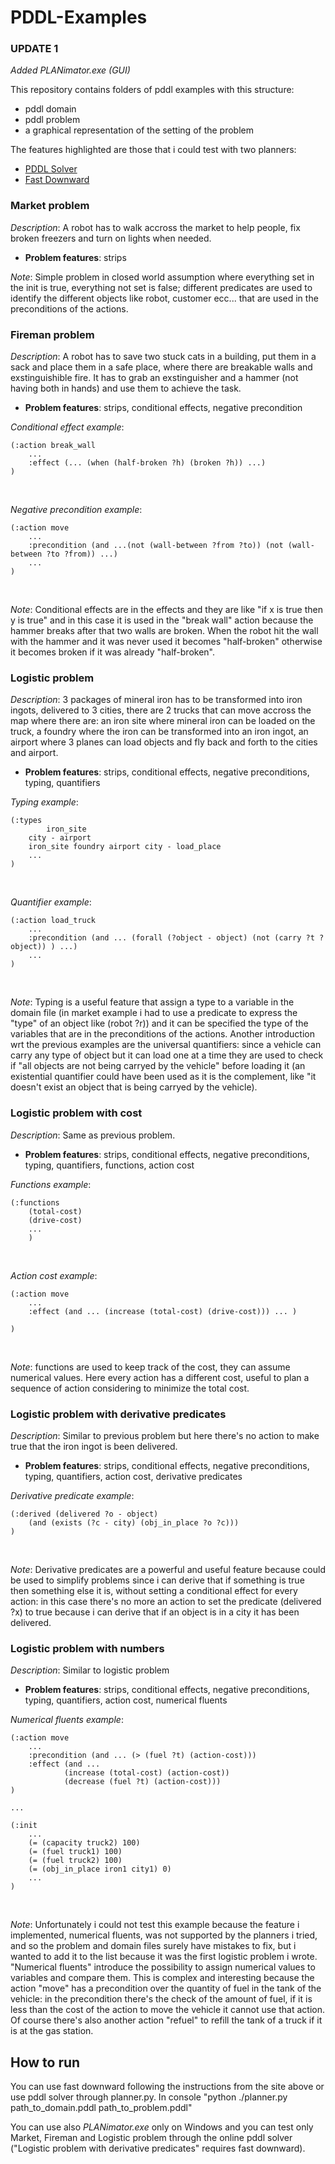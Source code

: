 # PDDL-Examples

### UPDATE 1
_Added PLANimator.exe (GUI)_

This repository contains folders of pddl examples with this structure:
- pddl domain
- pddl problem
- a graphical representation of the setting of the problem

The features highlighted are those that i could test with two planners:
- [PDDL Solver](http://solver.planning.domains/)
- [Fast Downward](http://www.fast-downward.org/)  

  
### Market problem
_Description_: A robot has to walk accross the market to help people, fix broken freezers and turn on lights when needed.

  - **Problem features**: strips

_Note_: Simple problem in closed world assumption where everything set in the init is true, everything not set is false; different predicates are used to identify the different objects like robot, customer ecc...
	that are used in the preconditions of the actions.  

  
### Fireman problem
_Description_: A robot has to save two stuck cats in a building, put them in a sack and place them in a safe place, where there are breakable walls and exstinguishible fire.
	It has to grab an exstinguisher and a hammer (not having both in hands) and use them to achieve the task.

  - **Problem features**: strips, conditional effects, negative precondition

_Conditional effect example_:<br/>

	(:action break_wall
		...
		:effect (... (when (half-broken ?h) (broken ?h)) ...)
	)
<br/>

_Negative precondition example_:<br/>

	(:action move
		...
		:precondition (and ...(not (wall-between ?from ?to)) (not (wall-between ?to ?from)) ...)
		...
	)
<br/>

_Note_: Conditional effects are in the effects and they are like "if x is true then y is true" and in this case it is used in the "break wall" action because the hammer breaks after that
	two walls are broken. When the robot hit the wall with the hammer and it was never used it becomes "half-broken" otherwise it becomes broken if it was already "half-broken".  

  
### Logistic problem
_Description_: 3 packages of mineral iron has to be transformed into iron ingots, delivered to 3 cities, there are 2 trucks that can move accross the map where there are:
	an iron site where mineral iron can be loaded on the truck, a foundry where the iron can be transformed into an iron ingot,
	an airport where 3 planes can load objects and fly back and forth to the cities and airport.
  
  - **Problem features**: strips, conditional effects, negative preconditions, typing, quantifiers
  
_Typing example_:<br/>

	(:types
        	iron_site
		city - airport
		iron_site foundry airport city - load_place
		...
	)
<br/>

_Quantifier example_:<br/>
	
	(:action load_truck
		...
		:precondition (and ... (forall (?object - object) (not (carry ?t ?object)) ) ...)
		...
	)
<br/>
	
_Note_: Typing is a useful feature that assign a type to a variable in the domain file (in market example i had to use a predicate to express the "type" of an object like (robot ?r))
	and it can be specified the type of the variables that are in the preconditions of the actions. Another introduction wrt the previous examples 
	are the universal quantifiers: since a vehicle can carry any type of object but it can load one at a time they are used to check if "all objects are not being carryed by the vehicle"
	before loading it (an existential quantifier could have been used as it is the complement, like "it doesn't exist an object that is being carryed by the vehicle).  

  
### Logistic problem with cost
_Description_: Same as previous problem.

  - **Problem features**: strips, conditional effects, negative preconditions, typing, quantifiers, functions, action cost
  
  
_Functions example_:<br/>
	
	(:functions
		(total-cost)
		(drive-cost)
		...    
        )
<br/>

_Action cost example_:<br/>
	
	(:action move
		...
		:effect (and ... (increase (total-cost) (drive-cost))) ... )
		
	)
<br/>


_Note_: functions are used to keep track of the cost, they can assume numerical values. Here every action has a different cost, useful to plan a sequence of action considering to minimize the total cost.  

  
### Logistic problem with derivative predicates
_Description_: Similar to previous problem but here there's no action to make true that the iron ingot is been delivered.

  - **Problem features**: strips, conditional effects, negative preconditions, typing, quantifiers, action cost, derivative predicates
  
_Derivative predicate example_:<br/>
	
	(:derived (delivered ?o - object)
		(and (exists (?c - city) (obj_in_place ?o ?c)))
	)
<br/>
  

_Note_: Derivative predicates are a powerful and useful feature because could be used to simplify problems since i can derive that
  	if something is true then something else it is, without setting a conditional effect for every action: in this case
  	there's no more an action to set the predicate (delivered ?x) to true because i can derive that if an object is in a city it has been delivered.  

  
### Logistic problem with numbers
_Description_: Similar to logistic problem

  - **Problem features**: strips, conditional effects, negative preconditions, typing, quantifiers, action cost, numerical fluents

_Numerical fluents example_:<br/>
	
	(:action move
		...
		:precondition (and ... (> (fuel ?t) (action-cost)))
		:effect (and ...
				(increase (total-cost) (action-cost))
				(decrease (fuel ?t) (action-cost)))
	)
	
	...
	
	(:init
		...
		(= (capacity truck2) 100)
		(= (fuel truck1) 100)
		(= (fuel truck2) 100)
		(= (obj_in_place iron1 city1) 0)
		...
	)
	
	
<br/>


_Note_: Unfortunately i could not test this example because the feature i implemented, numerical fluents, was not supported by the planners i tried,
	and so the problem and domain files surely have mistakes to fix, but i wanted to add it to the list because it was the first logistic problem i wrote.
	"Numerical fluents" introduce the possibility to assign numerical values to variables and compare them.
	This is complex and interesting because the action "move" has a precondition over the quantity of fuel in the tank of the vehicle: in the precondition
	there's the check of the amount of fuel, if it is less than the cost of the action to move the vehicle it cannot use that action. Of course there's
	also another action "refuel" to refill the tank of a truck if it is at the gas station.




## How to run
You can use fast downward following the instructions from the site above or use pddl solver through planner.py.
In console "python ./planner.py path_to_domain.pddl path_to_problem.pddl"
<br/>

You can use also *PLANimator.exe* only on Windows and you can test only Market, Fireman and Logistic problem through the online pddl solver
("Logistic problem with derivative predicates" requires fast downward).
